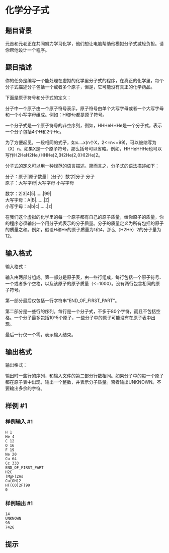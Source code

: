 # 化学分子式

## 题目背景

元首和元老正在共同努力学习化学，他们想让电脑帮助他模拟分子式减轻负担。请你帮他设计一个程序。


## 题目描述

你的任务是编写一个能处理在虚拟的化学里分子式的程序，在真正的化学里，每个分子式描述分子包括一个或者多个原子，但是，它可能没有真正的化学药品。

下面是原子符号和分子式的定义：

分子中一个原子由一个原子符号表示，原子符号由单个大写字母或者一个大写字母和一个小写字母组成。例如：H和He都是原子符号。

一个分子式是一个原子符号的非空序列，例如，HHHeHHHe是一个分子式，表示一个分子包括4个H和2个He。

为了方便起见，一段相同的式子，如x….x(n个X，2<=n<=99)，可以被缩写为（X）n。如果X是一个原子符号，那么括号可以省略。例如，HHHeHHHe也可以写作H2HeH2He,(HHHe)2,(H2He)2,((H)2He)2。

分子式的定义可以用一种规范的语言描述。简而言之，分子式的语法描述如下：

分子：原子|原子数量|（分子）数字|分子 分子  
原子：大写字母|大写字母 小写字母  

数字：2|3|4|5|……|99|  
大写字母：A|B|……|Z|  
小写字母：a|b|c|……|z|  

在我们这个虚拟的化学里的每一个原子都有自己的原子质量，给你原子的质量，你的程序必须输出一个用分子式表示的分子质量。分子的质量定义为所有包括的原子的质量之和。例如，假设H和He的原子质量为1和4，那么（H2He）2的分子量为12。


## 输入格式

输入格式：

输入由两部分组成。第一部分是原子表，由一些行组成，每行包括一个原子符号、一个或者多个空格，以及该原子的原子质量（<=1000）。没有两行包含相同的原子符号。

第一部分最后仅包括一行字符串“END\_OF\_FIRST\_PART”。

第二部分是一些行的序列。每行是一个分子式，不多于80个字符，而且不包括空格。一个分子最多包括10^5个原子，一些分子中的原子可能没有在原子表中出现。

最后一行仅一个零，表示输入结束。


## 输出格式

输出格式：

输出时一些行的序列，和输入文件的第二部分行数相同。如果分子中的每一个原子都在原子表中出现，输出一个整数，并表示分子质量。否者输出UNKNOWN。不要输出多余的字符。


## 样例 #1

### 样例输入 #1
```
H 1
He 4
C 12
O 16
F 19
Ne 20
Cu 64
Cc 333
END_OF_FIRST_PART
H2C
(MgF)2As
Cu(OH)2
H((CO)2F)99
0
```

### 样例输出 #1

```
14
UNKNOWN
98
7426
```

## 提示


